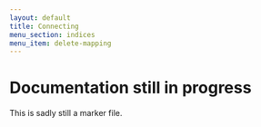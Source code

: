 ```yaml
---
layout: default
title: Connecting
menu_section: indices
menu_item: delete-mapping
---
```



# Documentation still in progress

This is sadly still a marker file.

